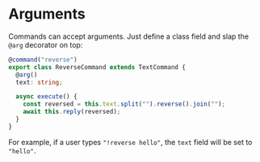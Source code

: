 # Arguments

Commands can accept arguments. Just define a class field and slap the `@arg` decorator on top:

```ts
@command("reverse")
export class ReverseCommand extends TextCommand {
  @arg()
  text: string;

  async execute() {
    const reversed = this.text.split("").reverse().join("");
    await this.reply(reversed);
  }
}
```

For example, if a user types `"!reverse hello"`, the `text` field will be set to `"hello"`.
